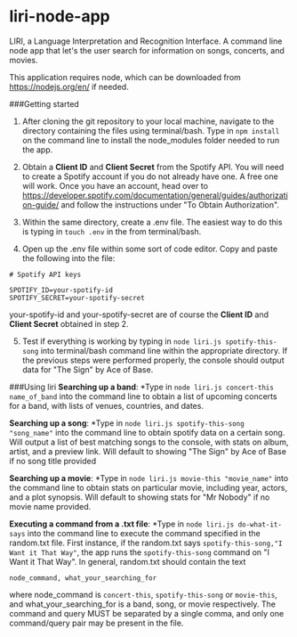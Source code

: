 # liri-node-app
LIRI, a Language Interpretation and Recognition Interface. A command line node app that let's the user search for information on songs, concerts, and movies.

This application requires node, which can be downloaded from https://nodejs.org/en/ if needed.

###Getting started
1. After cloning the git repository to your local machine, navigate to the directory containing the files using terminal/bash. Type in `npm install` on the command line to install the node_modules folder needed to run the app.

2. Obtain a **Client ID** and **Client Secret** from the Spotify API. You will need to create a Spotify account if you do not already have one. A free one will work. Once you have an account, head over to https://developer.spotify.com/documentation/general/guides/authorization-guide/ and follow the instructions under "To Obtain Authorization".      

3. Within the same directory, create a .env file. The easiest way to do this is typing in `touch .env` in the from terminal/bash.

4. Open up the .env file within some sort of code editor. Copy and paste the following into the file:

```
# Spotify API keys

SPOTIFY_ID=your-spotify-id
SPOTIFY_SECRET=your-spotify-secret
```

your-spotify-id and your-spotify-secret are of course the **Client ID** and **Client Secret** obtained in step 2.

5. Test if everything is working by typing in `node liri.js spotify-this-song` into terminal/bash command line within the appropriate directory. If the previous steps were performed properly, the console should output data for "The Sign" by Ace of Base.


###Using liri
**Searching up a band**:
*Type in `node liri.js concert-this name_of_band` into the command line to obtain a list of upcoming concerts for a band, with lists of venues, countries, and dates.

**Searching up a song**:
*Type in `node liri.js spotify-this-song "song_name"` into the command line to obtain spotify data on a certain song. Will output a list of best matching songs to the console, with stats on album, artist, and a preview link. Will default to showing "The Sign" by Ace of Base if no song title provided

**Searching up a movie**:
*Type in `node liri.js movie-this "movie_name"` into the command line to obtain stats on particular movie, including year, actors, and a plot synopsis. Will default to showing stats for "Mr Nobody" if no movie name provided.

**Executing a command from a .txt file**:
*Type in `node liri.js do-what-it-says` into the command line to execute the command specified in the random.txt file. First instance, if the random.txt says `spotify-this-song,"I Want it That Way"`, the app runs the `spotify-this-song` command on "I Want it That Way". In general, random.txt should contain the text

`node_command, what_your_searching_for` 

where node_command is `concert-this`, `spotify-this-song` or `movie-this`, and what_your_searching_for is a band, song, or movie respectively. The command and query MUST be separated by a single comma, and only one command/query pair may be present in the file.

